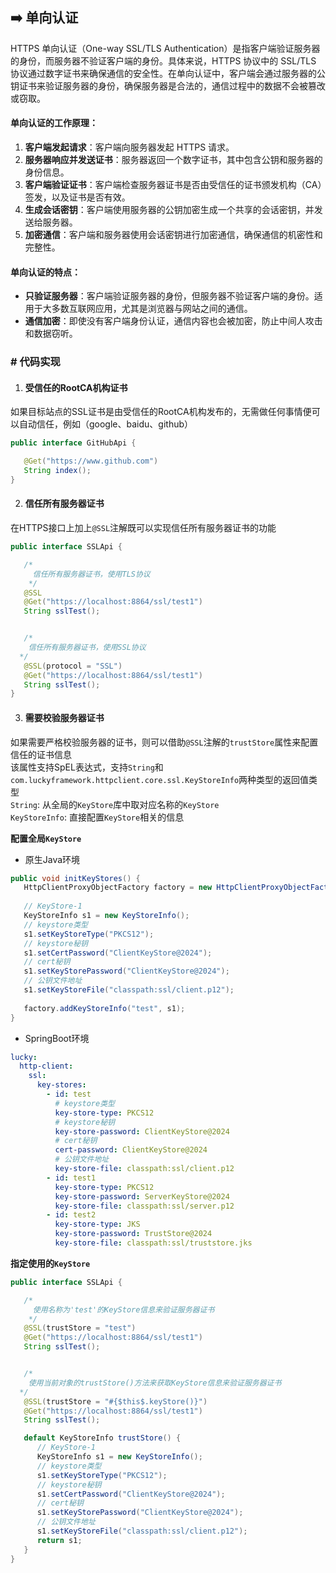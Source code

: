 ## ➡️  单向认证

HTTPS 单向认证（One-way SSL/TLS Authentication）是指客户端验证服务器的身份，而服务器不验证客户端的身份。具体来说，HTTPS 协议中的 SSL/TLS 协议通过数字证书来确保通信的安全性。在单向认证中，客户端会通过服务器的公钥证书来验证服务器的身份，确保服务器是合法的，通信过程中的数据不会被篡改或窃取。

#### 单向认证的工作原理：
1. **客户端发起请求**：客户端向服务器发起 HTTPS 请求。
2. **服务器响应并发送证书**：服务器返回一个数字证书，其中包含公钥和服务器的身份信息。
3. **客户端验证证书**：客户端检查服务器证书是否由受信任的证书颁发机构（CA）签发，以及证书是否有效。
4. **生成会话密钥**：客户端使用服务器的公钥加密生成一个共享的会话密钥，并发送给服务器。
5. **加密通信**：客户端和服务器使用会话密钥进行加密通信，确保通信的机密性和完整性。
#### 单向认证的特点：
- **只验证服务器**：客户端验证服务器的身份，但服务器不验证客户端的身份。适用于大多数互联网应用，尤其是浏览器与网站之间的通信。
- **通信加密**：即使没有客户端身份认证，通信内容也会被加密，防止中间人攻击和数据窃听。

### # 代码实现
1. #### 受信任的RootCA机构证书
如果目标站点的SSL证书是由受信任的RootCA机构发布的，无需做任何事情便可以自动信任，例如（google、baidu、github）

```java
public interface GitHubApi {

   @Get("https://www.github.com")
   String index();
}
```

2. #### 信任所有服务器证书
在HTTPS接口上加上`@SSL`注解既可以实现信任所有服务器证书的功能

```java
public interface SSLApi {

   /*
     信任所有服务器证书，使用TLS协议   
    */
   @SSL
   @Get("https://localhost:8864/ssl/test1")
   String sslTest();


   /*
    信任所有服务器证书，使用SSL协议   
  */
   @SSL(protocol = "SSL")
   @Get("https://localhost:8864/ssl/test1")
   String sslTest();
}
```

3. #### 需要校验服务器证书
如果需要严格校验服务器的证书，则可以借助`@SSL`注解的`trustStore`属性来配置信任的证书信息  
该属性支持SpEL表达式，支持`String`和`com.luckyframework.httpclient.core.ssl.KeyStoreInfo`两种类型的返回值类型  
`String`: 从全局的`KeyStore`库中取对应名称的`KeyStore`  
`KeyStoreInfo`: 直接配置`KeyStore`相关的信息

**配置全局`KeyStore`**

- 原生Java环境

```java
public void initKeyStores() {
   HttpClientProxyObjectFactory factory = new HttpClientProxyObjectFactory();
   
   // KeyStore-1
   KeyStoreInfo s1 = new KeyStoreInfo();
   // keystore类型
   s1.setKeyStoreType("PKCS12");
   // keystore秘钥
   s1.setCertPassword("ClientKeyStore@2024");
   // cert秘钥
   s1.setKeyStorePassword("ClientKeyStore@2024");
   // 公钥文件地址
   s1.setKeyStoreFile("classpath:ssl/client.p12");
   
   factory.addKeyStoreInfo("test", s1);
}
```

- SpringBoot环境
```yaml
lucky:
  http-client:
    ssl:
      key-stores:
        - id: test
          # keystore类型
          key-store-type: PKCS12
          # keystore秘钥
          key-store-password: ClientKeyStore@2024
          # cert秘钥
          cert-password: ClientKeyStore@2024
          # 公钥文件地址
          key-store-file: classpath:ssl/client.p12
        - id: test1
          key-store-type: PKCS12
          key-store-password: ServerKeyStore@2024
          key-store-file: classpath:ssl/server.p12
        - id: test2
          key-store-type: JKS
          key-store-password: TrustStore@2024
          key-store-file: classpath:ssl/truststore.jks
```
**指定使用的`KeyStore`**

```java
public interface SSLApi {

   /*
     使用名称为'test'的KeyStore信息来验证服务器证书
    */
   @SSL(trustStore = "test")
   @Get("https://localhost:8864/ssl/test1")
   String sslTest();


   /*
    使用当前对象的trustStore()方法来获取KeyStore信息来验证服务器证书
  */
   @SSL(trustStore = "#{$this$.keyStore()}")
   @Get("https://localhost:8864/ssl/test1")
   String sslTest();

   default KeyStoreInfo trustStore() {
      // KeyStore-1
      KeyStoreInfo s1 = new KeyStoreInfo();
      // keystore类型
      s1.setKeyStoreType("PKCS12");
      // keystore秘钥
      s1.setCertPassword("ClientKeyStore@2024");
      // cert秘钥
      s1.setKeyStorePassword("ClientKeyStore@2024");
      // 公钥文件地址
      s1.setKeyStoreFile("classpath:ssl/client.p12");
      return s1;
   }
}
```